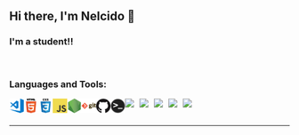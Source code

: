 ## Hi there, I'm Nelcido  👋

### I'm a student!!

<br />

### Languages and Tools:
<img align="left" alt="Visual Studio Code" width="26px" src="https://raw.githubusercontent.com/github/explore/80688e429a7d4ef2fca1e82350fe8e3517d3494d/topics/visual-studio-code/visual-studio-code.png" />
<img align="left" alt="HTML5" width="26px" src="https://raw.githubusercontent.com/github/explore/80688e429a7d4ef2fca1e82350fe8e3517d3494d/topics/html/html.png" />
<img align="left" alt="CSS3" width="26px" src="https://raw.githubusercontent.com/github/explore/80688e429a7d4ef2fca1e82350fe8e3517d3494d/topics/css/css.png" />
<img align="left" alt="JavaScript" width="26px" src="https://raw.githubusercontent.com/github/explore/80688e429a7d4ef2fca1e82350fe8e3517d3494d/topics/javascript/javascript.png" />
<img align="left" alt="Node.js" width="26px" src="https://raw.githubusercontent.com/github/explore/80688e429a7d4ef2fca1e82350fe8e3517d3494d/topics/nodejs/nodejs.png" />
<img align="left" alt="Git" width="26px" src="https://raw.githubusercontent.com/github/explore/80688e429a7d4ef2fca1e82350fe8e3517d3494d/topics/git/git.png" />
<img align="left" alt="GitHub" width="26px" src="https://raw.githubusercontent.com/github/explore/78df643247d429f6cc873026c0622819ad797942/topics/github/github.png" />
<img align="left" alt="Terminal" width="26px" src="https://raw.githubusercontent.com/github/explore/80688e429a7d4ef2fca1e82350fe8e3517d3494d/topics/terminal/terminal.png" />
<img src="https://user-images.githubusercontent.com/60740045/121527859-e0609400-c9c8-11eb-814c-e47a7e34cbc2.png" align="left" width="26px"/>
<img src="https://user-images.githubusercontent.com/60740045/121528201-4220fe00-c9c9-11eb-9025-657ca466f269.png" align="left"width="26px"/>
<img src="https://user-images.githubusercontent.com/60740045/121528803-cd9a8f00-c9c9-11eb-8dc2-44380c67c59e.png" align="left" width="26px"/>
<img src="https://user-images.githubusercontent.com/60740045/121529018-ff135a80-c9c9-11eb-8542-b7e22f10b6b9.png" align="left" width="26px"/>
<img src="https://user-images.githubusercontent.com/60740045/121529894-d93a8580-c9ca-11eb-8df0-6ddbb1369e8a.png" width="26px" align="left"/>

<br />
<br />

---

